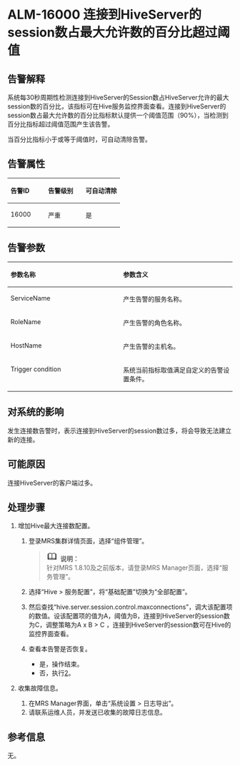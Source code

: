 # ALM-16000 连接到HiveServer的session数占最大允许数的百分比超过阈值<a name="ZH-CN_TOPIC_0191883102"></a>

## 告警解释<a name="zh-cn_topic_0191813892_section12470207"></a>

系统每30秒周期性检测连接到HiveServer的Session数占HiveServer允许的最大session数的百分比，该指标可在Hive服务监控界面查看。连接到HiveServer的session数占最大允许数的百分比指标默认提供一个阈值范围（90%），当检测到百分比指标超过阈值范围产生该告警。

当百分比指标小于或等于阈值时，可自动清除告警。

## 告警属性<a name="zh-cn_topic_0191813892_section45123001"></a>

<a name="zh-cn_topic_0191813892_table33142240"></a>
<table><thead align="left"><tr id="zh-cn_topic_0191813892_row21192109"><th class="cellrowborder" valign="top" width="33.33333333333333%" id="mcps1.1.4.1.1"><p id="zh-cn_topic_0191813892_p38839231"><a name="zh-cn_topic_0191813892_p38839231"></a><a name="zh-cn_topic_0191813892_p38839231"></a>告警ID</p>
</th>
<th class="cellrowborder" valign="top" width="33.33333333333333%" id="mcps1.1.4.1.2"><p id="zh-cn_topic_0191813892_p58970022"><a name="zh-cn_topic_0191813892_p58970022"></a><a name="zh-cn_topic_0191813892_p58970022"></a>告警级别</p>
</th>
<th class="cellrowborder" valign="top" width="33.33333333333333%" id="mcps1.1.4.1.3"><p id="zh-cn_topic_0191813892_p11842506"><a name="zh-cn_topic_0191813892_p11842506"></a><a name="zh-cn_topic_0191813892_p11842506"></a>可自动清除</p>
</th>
</tr>
</thead>
<tbody><tr id="zh-cn_topic_0191813892_row19718930"><td class="cellrowborder" valign="top" width="33.33333333333333%" headers="mcps1.1.4.1.1 "><p id="zh-cn_topic_0191813892_p53729511"><a name="zh-cn_topic_0191813892_p53729511"></a><a name="zh-cn_topic_0191813892_p53729511"></a>16000</p>
</td>
<td class="cellrowborder" valign="top" width="33.33333333333333%" headers="mcps1.1.4.1.2 "><p id="zh-cn_topic_0191813892_p57123120"><a name="zh-cn_topic_0191813892_p57123120"></a><a name="zh-cn_topic_0191813892_p57123120"></a>严重</p>
</td>
<td class="cellrowborder" valign="top" width="33.33333333333333%" headers="mcps1.1.4.1.3 "><p id="zh-cn_topic_0191813892_p63570006"><a name="zh-cn_topic_0191813892_p63570006"></a><a name="zh-cn_topic_0191813892_p63570006"></a>是</p>
</td>
</tr>
</tbody>
</table>

## 告警参数<a name="zh-cn_topic_0191813892_section3453833"></a>

<a name="zh-cn_topic_0191813892_table48896832"></a>
<table><thead align="left"><tr id="zh-cn_topic_0191813892_row17284754"><th class="cellrowborder" valign="top" width="50%" id="mcps1.1.3.1.1"><p id="zh-cn_topic_0191813892_p57887863"><a name="zh-cn_topic_0191813892_p57887863"></a><a name="zh-cn_topic_0191813892_p57887863"></a>参数名称</p>
</th>
<th class="cellrowborder" valign="top" width="50%" id="mcps1.1.3.1.2"><p id="zh-cn_topic_0191813892_p58405349"><a name="zh-cn_topic_0191813892_p58405349"></a><a name="zh-cn_topic_0191813892_p58405349"></a>参数含义</p>
</th>
</tr>
</thead>
<tbody><tr id="zh-cn_topic_0191813892_row33212803"><td class="cellrowborder" valign="top" width="50%" headers="mcps1.1.3.1.1 "><p id="zh-cn_topic_0191813892_p5882489"><a name="zh-cn_topic_0191813892_p5882489"></a><a name="zh-cn_topic_0191813892_p5882489"></a>ServiceName</p>
</td>
<td class="cellrowborder" valign="top" width="50%" headers="mcps1.1.3.1.2 "><p id="zh-cn_topic_0191813892_p6719600"><a name="zh-cn_topic_0191813892_p6719600"></a><a name="zh-cn_topic_0191813892_p6719600"></a>产生告警的服务名称。</p>
</td>
</tr>
<tr id="zh-cn_topic_0191813892_row60476403"><td class="cellrowborder" valign="top" width="50%" headers="mcps1.1.3.1.1 "><p id="zh-cn_topic_0191813892_p66750478"><a name="zh-cn_topic_0191813892_p66750478"></a><a name="zh-cn_topic_0191813892_p66750478"></a>RoleName</p>
</td>
<td class="cellrowborder" valign="top" width="50%" headers="mcps1.1.3.1.2 "><p id="zh-cn_topic_0191813892_p38079613"><a name="zh-cn_topic_0191813892_p38079613"></a><a name="zh-cn_topic_0191813892_p38079613"></a>产生告警的角色名称。</p>
</td>
</tr>
<tr id="zh-cn_topic_0191813892_row7172200"><td class="cellrowborder" valign="top" width="50%" headers="mcps1.1.3.1.1 "><p id="zh-cn_topic_0191813892_p44077297"><a name="zh-cn_topic_0191813892_p44077297"></a><a name="zh-cn_topic_0191813892_p44077297"></a>HostName</p>
</td>
<td class="cellrowborder" valign="top" width="50%" headers="mcps1.1.3.1.2 "><p id="zh-cn_topic_0191813892_p13491266"><a name="zh-cn_topic_0191813892_p13491266"></a><a name="zh-cn_topic_0191813892_p13491266"></a>产生告警的主机名。</p>
</td>
</tr>
<tr id="zh-cn_topic_0191813892_row54312533"><td class="cellrowborder" valign="top" width="50%" headers="mcps1.1.3.1.1 "><p id="zh-cn_topic_0191813892_p37239078"><a name="zh-cn_topic_0191813892_p37239078"></a><a name="zh-cn_topic_0191813892_p37239078"></a>Trigger condition</p>
</td>
<td class="cellrowborder" valign="top" width="50%" headers="mcps1.1.3.1.2 "><p id="zh-cn_topic_0191813892_p63575380"><a name="zh-cn_topic_0191813892_p63575380"></a><a name="zh-cn_topic_0191813892_p63575380"></a>系统当前指标取值满足自定义的告警设置条件。</p>
</td>
</tr>
</tbody>
</table>

## 对系统的影响<a name="zh-cn_topic_0191813892_section31084503"></a>

发生连接数告警时，表示连接到HiveServer的session数过多，将会导致无法建立新的连接。

## 可能原因<a name="zh-cn_topic_0191813892_section11325076"></a>

连接HiveServer的客户端过多。

## 处理步骤<a name="zh-cn_topic_0191813892_section34816825"></a>

1.  增加Hive最大连接数配置。
    1.  登录MRS集群详情页面，选择“组件管理”。

        >![](public_sys-resources/icon-note.gif) **说明：**   
        >针对MRS 1.8.10及之前版本，请登录MRS Manager页面，选择“服务管理”。  

    2.  选择“Hive \> 服务配置”，将“基础配置”切换为“全部配置”。
    3.  然后查找“hive.server.session.control.maxconnections”，调大该配置项的数值。设该配置项的值为A，阈值为B，连接到HiveServer的session数为C，调整策略为A x B \> C ，连接到HiveServer的session数可在Hive的监控界面查看。
    4.  查看本告警是否恢复。
        -   是，操作结束。
        -   否，执行[2](#zh-cn_topic_0191813892_li572522141314)。

2.  <a name="zh-cn_topic_0191813892_li572522141314"></a>收集故障信息。
    1.  在MRS Manager界面，单击“系统设置 \> 日志导出”。
    2.  请联系运维人员，并发送已收集的故障日志信息。


## 参考信息<a name="zh-cn_topic_0191813892_section44915976"></a>

无。

